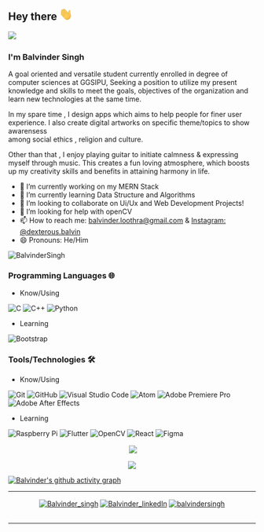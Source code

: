 ## Hey there <img src="https://github.com/dexterousb/dexterousb/blob/main/gifs/Hi.gif" width="27px">
<!--------- HEAD SECTION------------------>
<img src="https://drive.google.com/file/d/1VLKjQXUkbsIYU1XwhkJmDs4YvtgAzrXi/view?usp=sharing">

<!--------- HEAD SECTION END-------------->
### I'm Balvinder Singh

   A goal oriented and versatile student currently enrolled in degree of computer sciences at GGSIPU, Seeking a position to utilize my present knowledge and skills 
   to meet the goals, objectives of the organization and learn new technologies at the same time.
   
   In my spare time , I design apps which aims to help people for finer user experience. I also create digital artworks on specific theme/topics to show awarensess  
   among social ethics , religion and culture.

   Other than that , I enjoy playing guitar to initiate calmness & expressing myself through music. This creates a fun loving atmosphere, which boosts up my 
   creativity skills and benefits in attaining harmony in life.

- 🔭 I’m currently working on my MERN Stack 
- 🌱 I’m currently learning Data Structure and Algorithms
- 👯 I’m looking to collaborate on Ui/Ux and Web Development Projects!
- 🤔 I’m looking for help with openCV
- 📫 How to reach me: [balvinder.loothra@gmail.com](mailto:balvinder.loothra@gmail.com) & [Instagram: @dexterous.balvin](https://www.instagram.com/dexterous.balvin/)
- 😄 Pronouns: He/Him

<p align="left"> <img src="https://komarev.com/ghpvc/?username=dexterousb&label=Profile%20views&color=0e75b6&style=flat-square" alt="BalvinderSingh" /> </p>

### Programming Languages 🌐

- Know/Using

![C](https://img.shields.io/badge/c-%2300599C.svg?style=for-the-badge&logo=c&logoColor=white) 
![C++](https://img.shields.io/badge/c++-%2300599C.svg?style=for-the-badge&logo=c%2B%2B&logoColor=white) 
![Python](https://img.shields.io/badge/python-3670A0?style=for-the-badge&logo=python&logoColor=ffdd54) 

- Learning 

![Bootstrap](https://img.shields.io/badge/bootstrap-%23563D7C.svg?style=for-the-badge&logo=bootstrap&logoColor=white)


### Tools/Technologies 🛠️

- Know/Using

![Git](https://img.shields.io/badge/git-%23F05033.svg?style=for-the-badge&logo=git&logoColor=white) 
![GitHub](https://img.shields.io/badge/github-%23121011.svg?style=for-the-badge&logo=github&logoColor=white)
![Visual Studio Code](https://img.shields.io/badge/VSCode-0078d7.svg?style=for-the-badge&logo=visual-studio-code&logoColor=white)
![Atom](https://img.shields.io/badge/Atom-%2366595C.svg?style=for-the-badge&logo=atom&logoColor=white)
![Adobe Premiere Pro](https://img.shields.io/badge/Adobe%20Premiere%20Pro-9999FF.svg?style=for-the-badge&logo=Adobe%20Premiere%20Pro&logoColor=white)
![Adobe After Effects](https://img.shields.io/badge/Adobe%20After%20Effects-9999FF.svg?style=for-the-badge&logo=Adobe%20After%20Effects&logoColor=white)


- Learning

![Raspberry Pi](https://img.shields.io/badge/-RaspberryPi-C51A4A?style=for-the-badge&logo=Raspberry-Pi)
![Flutter](https://img.shields.io/badge/Flutter-%2302569B.svg?style=for-the-badge&logo=Flutter&logoColor=white)
![OpenCV](https://img.shields.io/badge/opencv-%23white.svg?style=for-the-badge&logo=opencv&logoColor=white)
![React](https://img.shields.io/badge/react-%2320232a.svg?style=for-the-badge&logo=react&logoColor=%2361DAFB)
![Figma](https://img.shields.io/badge/figma-%23F24E1E.svg?style=for-the-badge&logo=figma&logoColor=white)


<!-- ----------- GITHUB STATS SECTION ------------ -->


<p align ="center">&nbsp;<img align="center" src="https://github-readme-stats.vercel.app/api?username=dexterousb&show_icons=true&count_private=true&theme=react" />

<p align="center"><img align="center" src="http://github-readme-streak-stats.herokuapp.com?user=dexterousb&theme=react" />

[![Balvinder's github activity graph](https://activity-graph.herokuapp.com/graph?username=dexterousb&bg_color=000000&color=1fdbd8&line=ff5c5c&point=1adbce&area=true&hide_border=true)](https://github.com/dexterousb/github-readme-activity-graph)

<hr>

<!-- ----------- CONNECT WITH ME SECTION ------------ -->

<p align="center">
<a href="https://twitter.com/BSloothra" target="blank"><img align="center" src="https://cdn.jsdelivr.net/npm/simple-icons@3.0.1/icons/twitter.svg" alt="Balvinder_singh" height="30" width="40" /></a>
<a href="https://www.linkedin.com/in/bsloothra/" target="blank"><img align="center" src="https://cdn.jsdelivr.net/npm/simple-icons@3.0.1/icons/linkedin.svg" alt="Balvinder_linkedIn" height="30" width="40" /></a>
<a href="https://www.instagram.com/dexterous.balvin/" target="blank"><img align="center" src="https://cdn.jsdelivr.net/npm/simple-icons@3.0.1/icons/instagram.svg" alt="balvindersingh" height="30" width="40" /></a>
<br>
<br>

</p>

<hr>

<!-- ----------- CONNECT WITH ME SECTION END ------------ -->
